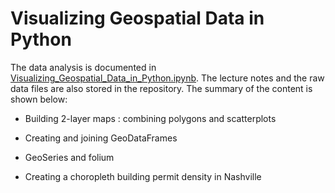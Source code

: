 # Visualizing Geospatial Data in Python

The data analysis is documented in [Visualizing_Geospatial_Data_in_Python.ipynb](https://github.com/iDataist/Visualizing-Geospatial-Data-in-Python/blob/master/Visualizing_Geospatial_Data_in_Python.ipynb). The lecture notes and the raw data files are also stored in the repository. The summary of the content is shown below:

- Building 2-layer maps : combining polygons and scatterplots

- Creating and joining GeoDataFrames

- GeoSeries and folium

- Creating a choropleth building permit density in Nashville
